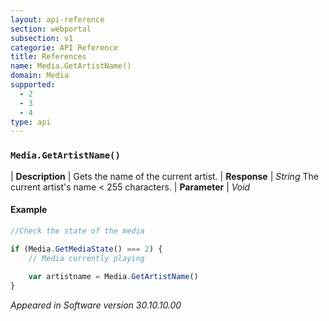 ```yaml
---
layout: api-reference
section: webportal
subsection: v1
categorie: API Reference
title: References
name: Media.GetArtistName()
domain: Media
supported:
  - 2
  - 3
  - 4
type: api
---
```


### `Media.GetArtistName()`

| **Description** | Gets the name of the current artist.
| **Response** | *String*  The current artist's name < 255 characters.
| **Parameter**   | *Void*

#### Example

```javascript
//Check the state of the media

if (Media.GetMediaState() === 2) {
	// Media currently playing
	
	var artistname = Media.GetArtistName()
}
```

*Appeared in Software version 30.10.10.00*